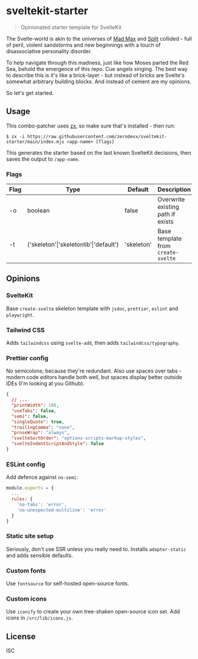 # sveltekit-starter

> Opinionated starter template for SvelteKit

The Svelte-world is akin to the universes of
[Mad Max](https://en.wikipedia.org/wiki/Mad_Max:_Fury_Road) and
[Split](<https://en.wikipedia.org/wiki/Split_(2016_American_film)>) collided - full of peril,
violent sandstorms and new beginnings with a touch of disassociative personality disorder.

To help navigate through this madness, just like how Moses parted the Red Sea, behold the emergence
of this repo. Cue angels singing. The best way to describe this is it's like a brick-layer - but
instead of bricks are Svelte's somewhat arbitrary building blocks. And instead of cement are my
opinions.

So let's get started.

## Usage

This combo-patcher uses [zx](https://github.com/google/zx), so make sure that's installed - then
run:

```
$ zx -i https://raw.githubusercontent.com/zerodevx/sveltekit-starter/main/index.mjs <app-name> [flags]
```

This generates the starter based on the last known SvelteKit decisions, then saves the output to
`/app-name`.

### Flags

| Flag | Type                                   | Default    | Description                        |
| ---- | -------------------------------------- | ---------- | ---------------------------------- |
| -o   | boolean                                | false      | Overwrite existing path if exists  |
| -t   | ('skeleton'\|'skeletonlib'\|'default') | 'skeleton' | Base template from `create-svelte` |

## Opinions

### SvelteKit

Base `create-svelte` skeleton template with `jsdoc`, `prettier`, `eslint` and `playwright`.

### Tailwind CSS

Adds `tailwindcss` using `svelte-add`, then adds `tailwindcss/typography`.

### Prettier config

No semicolons; because they're redundant. Also use spaces over tabs - modern code editors handle
both well, but spaces display better outside IDEs (I'm looking at you Github).

```json
{
  // ...
  "printWidth": 100,
  "useTabs": false,
  "semi": false,
  "singleQuote": true,
  "trailingComma": "none",
  "proseWrap": "always",
  "svelteSortOrder": "options-scripts-markup-styles",
  "svelteIndentScriptAndStyle": false
}
```

### ESLint config

Add defence against `no-semi`:

```js
module.exports = {
  ...
  rules: {
    'no-tabs': 'error',
    'no-unexpected-multiline': 'error'
  }
}
```

### Static site setup

Seriously, don't use SSR unless you really need to. Installs `adapter-static` and adds sensible
defaults.

### Custom fonts

Use `fontsource` for self-hosted open-source fonts.

### Custom icons

Use `iconify` to create your own tree-shaken open-source icon set. Add icons in `/src/lib/icons.js`.

## License

ISC
